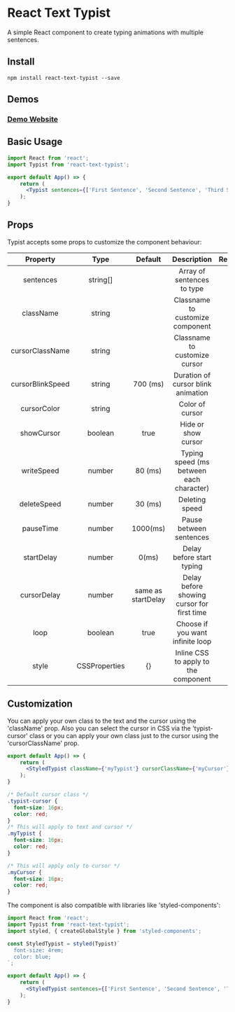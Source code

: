 # React Text Typist

A simple React component to create typing animations with multiple sentences.

## Install

```shell
npm install react-text-typist --save
```

## Demos

### <a href="https://react-text-typist.braiscao.dev" target="_blank">Demo Website</a>

## Basic Usage

```jsx
import React from 'react';
import Typist from 'react-text-typist';

export default App() => {
    return (
      <Typist sentences={['First Sentence', 'Second Sentence', 'Third Sentence']} loop={false} />
    );
}
```

## Props

Typist accepts some props to customize the component behaviour:

|     Property     |     Type      |      Default       |                Description                 | Required |
| :--------------: | :-----------: | :----------------: | :----------------------------------------: | :------: |
|    sentences     |   string[]    |                    |         Array of sentences to type         |   yes    |
|    className     |    string     |                    |      Classname to customize component      |    no    |
| cursorClassName  |    string     |                    |       Classname to customize cursor        |    no    |
| cursorBlinkSpeed |    string     |      700 (ms)      |     Duration of cursor blink animation     |    no    |
|   cursorColor    |    string     |                    |              Color of cursor               |    no    |
|    showCursor    |    boolean    |        true        |            Hide or show cursor             |    no    |
|    writeSpeed    |    number     |      80 (ms)       |  Typing speed (ms between each character)  |    no    |
|   deleteSpeed    |    number     |      30 (ms)       |               Deleting speed               |    no    |
|    pauseTime     |    number     |      1000(ms)      |          Pause between sentences           |    no    |
|    startDelay    |    number     |       0(ms)        |         Delay before start typing          |    no    |
|   cursorDelay    |    number     | same as startDelay | Delay before showing cursor for first time |    no    |
|       loop       |    boolean    |        true        |      Choose if you want infinite loop      |    no    |
|      style       | CSSProperties |         {}         |    Inline CSS to apply to the component    |    no    |

## Customization

You can apply your own class to the text and the cursor using the 'className' prop. Also you can select the cursor in CSS via the 'typist-cursor' class or you can apply your own class just to the cursor using the 'cursorClassName' prop.

```jsx
export default App() => {
    return (
      <StyledTypist className={'myTypist'} cursorClassName={'myCursor'} sentences={['First Sentence', 'Second Sentence', 'Third Sentence']} loop={false} />
    );
}
```

```css
/* Default cursor class */
.typist-cursor {
  font-size: 16px;
  color: red;
}
/* This will apply to text and cursor */
.myTypist {
  font-size: 16px;
  color: red;
}

/* This will apply only to cursor */
.myCursor {
  font-size: 16px;
  color: red;
}
```

The component is also compatible with libraries like 'styled-components':

```jsx
import React from 'react';
import Typist from 'react-text-typist';
import styled, { createGlobalStyle } from 'styled-components';

const StyledTypist = styled(Typist)`
  font-size: 4rem;
  color: blue;
`;

export default App() => {
    return (
      <StyledTypist sentences={['First Sentence', 'Second Sentence', 'Third Sentence']} loop={false} />
    );
}
```
